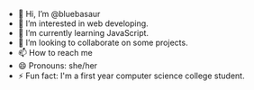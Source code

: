 - 👋 Hi, I’m @bluebasaur
- 👀 I’m interested in web developing.
- 🌱 I’m currently learning JavaScript.
- 💞️ I’m looking to collaborate on some projects.
- 📫 How to reach me 
- 😄 Pronouns: she/her
- ⚡ Fun fact: I'm a first year computer science college student.

<!---
bluebasaur/bluebasaur is a ✨ special ✨ repository because its `README.md` (this file) appears on your GitHub profile.
You can click the Preview link to take a look at your changes.
--->
